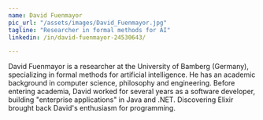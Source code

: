 ```yaml
---
name: David Fuenmayor
pic_url: "/assets/images/David_Fuenmayor.jpg"
tagline: "Researcher in formal methods for AI"
linkedin: /in/david-fuenmayor-24530643/

---
```

David Fuenmayor is a researcher at the University of Bamberg (Germany), specializing in formal methods for artificial intelligence. He has an academic background in computer science, philosophy and engineering. Before entering academia, David worked for several years as a software developer, building "enterprise applications" in Java and .NET. Discovering Elixir brought back David's enthusiasm for programming.

